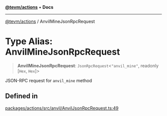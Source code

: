[**@tevm/actions**](../README.md) • **Docs**

***

[@tevm/actions](../globals.md) / AnvilMineJsonRpcRequest

# Type Alias: AnvilMineJsonRpcRequest

> **AnvilMineJsonRpcRequest**: `JsonRpcRequest`\<`"anvil_mine"`, readonly [`Hex`, `Hex`]\>

JSON-RPC request for `anvil_mine` method

## Defined in

[packages/actions/src/anvil/AnvilJsonRpcRequest.ts:49](https://github.com/evmts/tevm-monorepo/blob/main/packages/actions/src/anvil/AnvilJsonRpcRequest.ts#L49)
